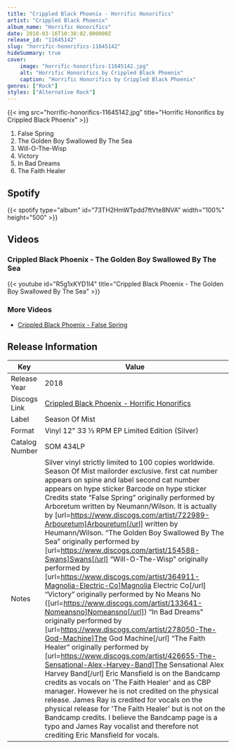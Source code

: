 ```yaml
---
title: "Crippled Black Phoenix - Horrific Honorifics"
artist: "Crippled Black Phoenix"
album_name: "Horrific Honorifics"
date: 2018-03-16T10:38:02.000000Z
release_id: "11645142"
slug: "horrific-honorifics-11645142"
hideSummary: true
cover:
    image: "horrific-honorifics-11645142.jpg"
    alt: "Horrific Honorifics by Crippled Black Phoenix"
    caption: "Horrific Honorifics by Crippled Black Phoenix"
genres: ["Rock"]
styles: ["Alternative Rock"]
---
```


{{< img src="horrific-honorifics-11645142.jpg" title="Horrific Honorifics by Crippled Black Phoenix" >}}

<!-- section break -->

1. False Spring
2. The Golden Boy Swallowed By The Sea
3. Will-O-The-Wisp
4. Victory
5. In Bad Dreams
6. The Faith Healer

<!-- section break -->


## Spotify
{{< spotify type="album" id="73TH2HmWTpdd7ftVte8NVA" width="100%" height="500" >}}



## Videos
### Crippled Black Phoenix - The Golden Boy Swallowed By The Sea
{{< youtube id="R5g1xKYD1I4" title="Crippled Black Phoenix - The Golden Boy Swallowed By The Sea" >}}<br>

### More Videos

- [Crippled Black Phoenix -  False Spring](https://www.youtube.com/watch?v=0rYN9uTYn3c)


## Release Information
|  Key           | Value                                                |
| ---------------| ---------------------------------------------------- |
| Release Year   | 2018                                   |
| Discogs Link   | [Crippled Black Phoenix - Horrific Honorifics](https://www.discogs.com/release/11645142-Crippled-Black-Phoenix-Horrific-Honorifics) |
| Label          | Season Of Mist |
| Format         | Vinyl 12" 33 ⅓ RPM EP Limited Edition (Silver) |
| Catalog Number | SOM 434LP |
| Notes | Silver vinyl strictly limited to 100 copies worldwide. Season Of Mist mailorder exclusive.  first cat number appears on spine and label second cat number appears on hype sticker Barcode on hype sticker  Credits state “False Spring” originally performed by Arboretum written by Neumann/Wilson. It is actually by [url=https://www.discogs.com/artist/722989-Arbouretum]Arbouretum[/url] written by Heumann/Wilson. “The Golden Boy Swallowed By The Sea” originally performed by [url=https://www.discogs.com/artist/154588-Swans]Swans[/url] “Will-O-The-Wisp” originally performed by [url=https://www.discogs.com/artist/364911-Magnolia-Electric-Co]Magnolia Electric Co[/url] “Victory” originally performed by No Means No ([url=https://www.discogs.com/artist/133641-Nomeansno]Nomeansno[/url]) “In Bad Dreams” originally performed by [url=https://www.discogs.com/artist/278050-The-God-Machine]The God Machine[/url] “The Faith Healer” originally performed by [url=https://www.discogs.com/artist/426655-The-Sensational-Alex-Harvey-Band]The Sensational Alex Harvey Band[/url]  Eric Mansfield is on the Bandcamp credits as vocals on 'The Faith Healer' and as CBP manager. However he is not credited on the physical release.  James Ray is credited for vocals on the physical release for 'The Faith Healer' but is not on the Bandcamp credits. I believe the Bandcamp page is a typo and James Ray vocalist and therefore not crediting Eric Mansfield for vocals. |